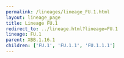 ```yaml
---
permalink: /lineages/lineage_FU.1.html
layout: lineage_page
title: Lineage FU.1
redirect_to: ../lineage.html?lineage=FU.1
lineage: FU.1
parent: XBB.1.16.1
children: ['FU.1', 'FU.1.1', 'FU.1.1.1']
---
```

